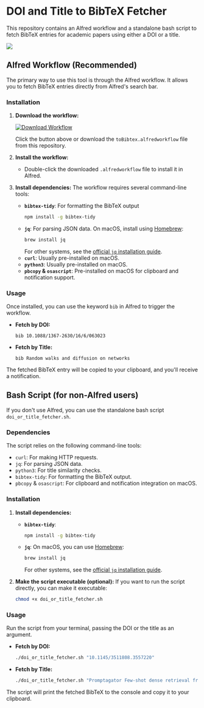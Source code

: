 # DOI and Title to BibTeX Fetcher

This repository contains an Alfred workflow and a standalone bash script to fetch BibTeX entries for academic papers using either a DOI or a title.

![](./demo.gif)

## Alfred Workflow (Recommended)

The primary way to use this tool is through the Alfred workflow. It allows you to fetch BibTeX entries directly from Alfred's search bar.

### Installation

1.  **Download the workflow:**

    [![Download Workflow](https://img.shields.io/badge/Download-Alfred%20Workflow-blue?style=for-the-badge&logo=alfred)](https://github.com/skojaku/tobibtex/raw/main/toBibtex.alfredworkflow)

    Click the button above or download the `toBibtex.alfredworkflow` file from this repository.
2.  **Install the workflow:**
    - Double-click the downloaded `.alfredworkflow` file to install it in Alfred.
3.  **Install dependencies:**
    The workflow requires several command-line tools:

    -   **`bibtex-tidy`**: For formatting the BibTeX output
        ```bash
        npm install -g bibtex-tidy
        ```
    -   **`jq`**: For parsing JSON data. On macOS, install using [Homebrew](https://brew.sh/):
        ```bash
        brew install jq
        ```
        For other systems, see the [official `jq` installation guide](https://stedolan.github.io/jq/download/).
    -   **`curl`**: Usually pre-installed on macOS.
    -   **`python3`**: Usually pre-installed on macOS.
    -   **`pbcopy` & `osascript`**: Pre-installed on macOS for clipboard and notification support.

### Usage

Once installed, you can use the keyword `bib` in Alfred to trigger the workflow.

-   **Fetch by DOI:**
    ```
    bib 10.1088/1367-2630/16/6/063023
    ```
-   **Fetch by Title:**
    ```
    bib Random walks and diffusion on networks
    ```

The fetched BibTeX entry will be copied to your clipboard, and you'll receive a notification.

## Bash Script (for non-Alfred users)

If you don't use Alfred, you can use the standalone bash script `doi_or_title_fetcher.sh`.

### Dependencies

The script relies on the following command-line tools:

-   `curl`: For making HTTP requests.
-   `jq`: For parsing JSON data.
-   `python3`: For title similarity checks.
-   `bibtex-tidy`: For formatting the BibTeX output.
-   `pbcopy` & `osascript`: For clipboard and notification integration on macOS.

### Installation

1.  **Install dependencies:**
    -   **`bibtex-tidy`**:
        ```bash
        npm install -g bibtex-tidy
        ```
    -   **`jq`**: On macOS, you can use [Homebrew](https://brew.sh/):
        ```bash
        brew install jq
        ```
        For other systems, see the [official `jq` installation guide](https://stedolan.github.io/jq/download/).

2.  **Make the script executable (optional):**
    If you want to run the script directly, you can make it executable:
    ```bash
    chmod +x doi_or_title_fetcher.sh
    ```


### Usage

Run the script from your terminal, passing the DOI or the title as an argument.

-   **Fetch by DOI:**
    ```bash
    ./doi_or_title_fetcher.sh "10.1145/3511808.3557220"
    ```
-   **Fetch by Title:**
    ```bash
    ./doi_or_title_fetcher.sh "Promptagator Few-shot dense retrieval from 8 examples"
    ```

The script will print the fetched BibTeX to the console and copy it to your clipboard.